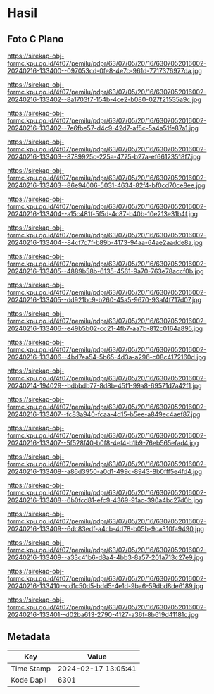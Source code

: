 # Hasil

## Foto C Plano

https://sirekap-obj-formc.kpu.go.id/4f07/pemilu/pdpr/63/07/05/20/16/6307052016002-20240216-133400--097053cd-0fe8-4e7c-961d-7717376977da.jpg

https://sirekap-obj-formc.kpu.go.id/4f07/pemilu/pdpr/63/07/05/20/16/6307052016002-20240216-133402--8a1703f7-154b-4ce2-b080-027f21535a9c.jpg

https://sirekap-obj-formc.kpu.go.id/4f07/pemilu/pdpr/63/07/05/20/16/6307052016002-20240216-133402--7e6fbe57-d4c9-42d7-af5c-5a4a51fe87a1.jpg

https://sirekap-obj-formc.kpu.go.id/4f07/pemilu/pdpr/63/07/05/20/16/6307052016002-20240216-133403--8789925c-225a-4775-b27a-ef66123518f7.jpg

https://sirekap-obj-formc.kpu.go.id/4f07/pemilu/pdpr/63/07/05/20/16/6307052016002-20240216-133403--86e94006-5031-4634-82f4-bf0cd70ce8ee.jpg

https://sirekap-obj-formc.kpu.go.id/4f07/pemilu/pdpr/63/07/05/20/16/6307052016002-20240216-133404--a15c481f-5f5d-4c87-b40b-10e213e31b4f.jpg

https://sirekap-obj-formc.kpu.go.id/4f07/pemilu/pdpr/63/07/05/20/16/6307052016002-20240216-133404--84cf7c7f-b89b-4173-94aa-64ae2aadde8a.jpg

https://sirekap-obj-formc.kpu.go.id/4f07/pemilu/pdpr/63/07/05/20/16/6307052016002-20240216-133405--4889b58b-6135-4561-9a70-763e78accf0b.jpg

https://sirekap-obj-formc.kpu.go.id/4f07/pemilu/pdpr/63/07/05/20/16/6307052016002-20240216-133405--dd921bc9-b260-45a5-9670-93af4f717d07.jpg

https://sirekap-obj-formc.kpu.go.id/4f07/pemilu/pdpr/63/07/05/20/16/6307052016002-20240216-133406--e49b5b02-cc21-4fb7-aa7b-812c0164a895.jpg

https://sirekap-obj-formc.kpu.go.id/4f07/pemilu/pdpr/63/07/05/20/16/6307052016002-20240216-133406--4bd7ea54-5b65-4d3a-a296-c08c4172160d.jpg

https://sirekap-obj-formc.kpu.go.id/4f07/pemilu/pdpr/63/07/05/20/16/6307052016002-20240214-194029--bdbbdb77-8d8b-45f1-99a8-69571d7a42f1.jpg

https://sirekap-obj-formc.kpu.go.id/4f07/pemilu/pdpr/63/07/05/20/16/6307052016002-20240216-133407--fc83a940-fcaa-4d15-b5ee-a849ec4aef87.jpg

https://sirekap-obj-formc.kpu.go.id/4f07/pemilu/pdpr/63/07/05/20/16/6307052016002-20240216-133407--5f528f40-b0f8-4ef4-b1b9-76eb565efad4.jpg

https://sirekap-obj-formc.kpu.go.id/4f07/pemilu/pdpr/63/07/05/20/16/6307052016002-20240216-133408--a86d3950-a0d1-499c-8943-8b0fff5e4fd4.jpg

https://sirekap-obj-formc.kpu.go.id/4f07/pemilu/pdpr/63/07/05/20/16/6307052016002-20240216-133408--6b0fcd81-efc9-4369-91ac-390a4bc27d0b.jpg

https://sirekap-obj-formc.kpu.go.id/4f07/pemilu/pdpr/63/07/05/20/16/6307052016002-20240216-133409--6dc83edf-a4cb-4d78-b05b-9ca310fa9490.jpg

https://sirekap-obj-formc.kpu.go.id/4f07/pemilu/pdpr/63/07/05/20/16/6307052016002-20240216-133409--a33c41b6-d8a4-4bb3-8a57-201a713c27e9.jpg

https://sirekap-obj-formc.kpu.go.id/4f07/pemilu/pdpr/63/07/05/20/16/6307052016002-20240216-133410--cd1c50d5-bdd5-4e1d-9ba6-59dbd8de6189.jpg

https://sirekap-obj-formc.kpu.go.id/4f07/pemilu/pdpr/63/07/05/20/16/6307052016002-20240216-133401--d02ba613-2790-4127-a36f-8b619d41181c.jpg


## Metadata

| Key        | Value               |
| ---------- | ------------------- |
| Time Stamp | 2024-02-17 13:05:41 |
| Kode Dapil | 6301                |



